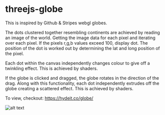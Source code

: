 # threejs-globe

This is inspired by Github & Stripes webgl globes.

The dots clustered together resembling continents are achieved by reading an image of the world.
Getting the image data for each pixel and iterating over each pixel.
If the pixels r,g,b values exceed 100, display dot.
The position of the dot is worked out by determining the lat and long position of the pixel.

Each dot within the canvas independently changes colour to give off a twinkling effect.
This is achieved by shaders. 

If the globe is clicked and dragged, the globe rotates in the direction of the drag.
Along with this functionality, each dot independently extrudes off the globe creating a scattered effect.
This is achieved by shaders.

To view, checkout: <a href="https://hydeit.co/globe/" target="_blank">https://hydeit.co/globe/</a>

![alt text](https://github.com/jessehhydee/threejs-globe/blob/main/img/app_screen_shot.png?raw=true)

